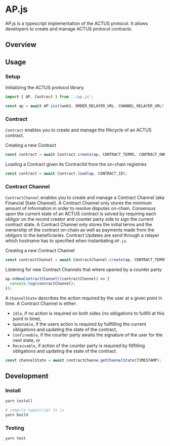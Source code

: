 # AP.js

AP.js is a typescript implementation of the ACTUS protocol. 
It allows developers to create and manage ACTUS protocol contracts.

## Overview



## Usage

### Setup
Initializing the ACTUS protocol library.
```js
import { AP, Contract } from './ap.js';

const ap = await AP.init(web3, ORDER_RELAYER_URL, CHANNEL_RELAYER_URL?);
```

### Contract
`Contract` enables you to create and manage the lifecycle of an ACTUS contract.

Creating a new Contract
```js
const contract = await Contract.create(ap, CONTRACT_TERMS, CONTRACT_OWNERSHIP);
```
Loading a Contract given its ContractId from the on-chain registries
```js
const contract = await Contract.load(ap, CONTRACT_ID);
```

### Contract Channel
`ContractChannel` enables you to create and manage a Contract Channel (aka Financial State Channel). 
A Contract Channel only stores the minimum amount of information in order to resolve disputes on-chain. 
Consensus upon the current state of an ACTUS contract is solved by requiring each obligor on the record creator and 
counter party side to sign the current contract state. A Contract Channel only stores the initial terms and 
the ownership of the contract on-chain as well as payments made from the obligors to the beneficiaries.
Contract Updates are send through a relayer which hostname has to specified when instantiating `AP.js`. 

Creating a new Contract Channel
```js
const contractChannel = await ContractChannel.create(ap, CONTRACT_TERMS, CONTRACT_OWNERSHIP);
```
Listening for new Contract Channels that where opened by a counter party
```js
ap.onNewContractChannel((contractChannel) => {
  console.log(contractChannel);
});
```
A `ChannelState` describes the action required by the user at a given point in time. A Contract Channel is either:
- `Idle`, if no action is required on both sides (no obligations to fullfill at this point in time),
- `Updatable`, if the users action is required by fullfilling the current obligations and updating the state of the contract,
- `Confirmable`, if the counter party awaits the signature of the user for the next state, or 
- `Receivable`, if action of the counter party is required by fillfilling obligations and updating the state of the contract.
```js
const channelState = await contractChanne.getChannelState(TIMESTAMP);
```

## Development

### Install
```sh
yarn install

# compile typescript to js
yarn build
```

### Testing
```sh
yarn test
```
